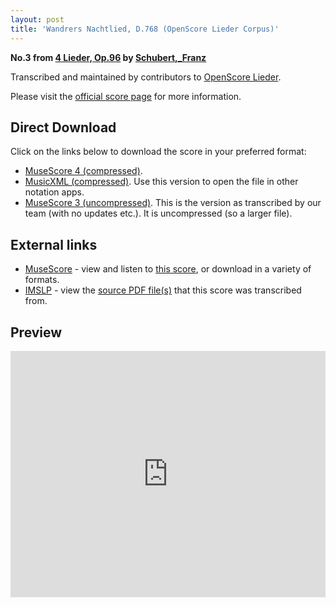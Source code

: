 ```yaml
---
layout: post
title: 'Wandrers Nachtlied, D.768 (OpenScore Lieder Corpus)'
---
```


__No.3 from [4 Lieder, Op.96](https://fourscoreandmore.org/openscore/lieder/Schubert,_Franz/4_Lieder,_Op.96/) by [Schubert,_Franz](https://fourscoreandmore.org/openscore/lieder/Schubert,_Franz)__

Transcribed and maintained by contributors to [OpenScore Lieder].

Please visit the [official score page] for more information.

[official score page]: https://musescore.com/openscore-lieder-corpus/scores/6486443
[OpenScore Lieder]: https://musescore.com/openscore-lieder-corpus

## Direct Download

Click on the links below to download the score in your preferred format:
- [MuseScore 4 (compressed)](https://github.com/openscore/lieder/blob/main/scores/Schubert,_Franz/4_Lieder,_Op.96/3_Wandrers_Nachtlied,_D.768/lc6486443.mscz?raw=true).
- [MusicXML (compressed)](https://github.com/openscore/lieder/blob/main/scores/Schubert,_Franz/4_Lieder,_Op.96/3_Wandrers_Nachtlied,_D.768/lc6486443.mxl?raw=true). Use this version to open the file in other notation apps.
- [MuseScore 3 (uncompressed)](https://github.com/openscore/lieder/blob/main/scores/Schubert,_Franz/4_Lieder,_Op.96/3_Wandrers_Nachtlied,_D.768/lc6486443.mscx?raw=true). This is the version as transcribed by our team (with no updates etc.). It is uncompressed (so a larger file).

## External links

- [MuseScore] - view and listen to [this score][MuseScore], or download in a variety of formats.
- [IMSLP] - view the [source PDF file(s)][IMSLP] that this score was transcribed from.

[MuseScore]: https://musescore.com/score/6486443
[IMSLP]: https://imslp.org/wiki/Special:ReverseLookup/16364

## Preview

<iframe width="100%" height="394" src="https://musescore.com/openscore-lieder-corpus/scores/6486443/embed" frameborder="0" allowfullscreen allow="autoplay; fullscreen"></iframe>
